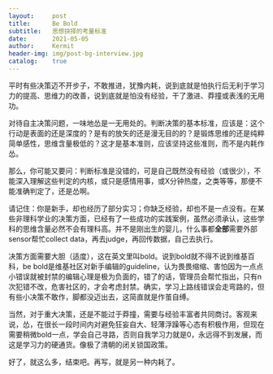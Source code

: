 ```yaml
---
layout:     post
title:      Be Bold
subtitle:   思想抉择的考量标准
date:       2021-05-05
author:     Kermit
header-img: img/post-bg-interview.jpg
catalog:    true
---
```


平时有些决策迈不开步子，不敢推进，犹豫内耗，说到底就是怕执行后无利于学习力的提高、思维力的改善，说到底就是怕没有经验，干了激进、莽撞或表浅的无用功。

对待自主决策问题，一味地怂是一无用处的。判断决策的基本标准，应该是：这个行动是表面的还是深度的？是有的放矢的还是漫无目的的？是锻炼思维的还是纯粹简单感性，思维含量极低的？这才是基本准则，应该坚持这些准则，而不是内耗作怂。

那么，你可能又要问：判断标准是没错的，可是自己既然没有经验（或很少），不能深入理解这些判定的内核，或只是感情用事，或X分钟热度，之类等等，那便不能准确判定了，还是怂啊。

请记住：你是新手，却也经历了部分实习；你缺乏经验，却也不是一点没有。在某些非理科学业的决策方面，已经有了一些成功的实践案例，虽然必须承认，这些学科的思维含量必然不会有理科高。并不是刚出生的婴儿，什么事都**全部**需要外部sensor帮忙collect data，再去judge，再回传数据，自己去执行。

决策方面需要大胆（适度），这在英文里叫bold。说到bold就不得不说到维基百科，be bold是维基社区对新手编辑的guideline，认为畏畏缩缩、害怕因为一点点小错误就被封禁的编辑心理是极为负面的，错了的话，管理员会帮忙指出，只有n次犯错不改，危害社区的，才会考虑封禁。确实，学习上路线错误会走弯路的，但有些小决策不敢作，脚都没迈出去，这简直就是作茧自缚。

当然，对于重大决策，还是不能过于莽撞，需要与经验丰富者共同商讨。客观来说，怂，在很长一段时间内对避免狂妄自大、轻薄浮躁等心态有积极作用，但现在需要稍微bold一点，学会自己寻路，否则自我学习力就是0，永远得不到发展，而这是学习力的硬通货。像极了清朝的闭关锁国政策。

好了，就这么多，结束吧。再写，就是另一种内耗了。
